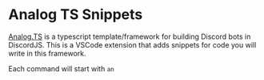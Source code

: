 # Analog TS Snippets

[Analog.TS](https://github.com/ana-log/analog-ts) is a typescript template/framework for building Discord bots in DiscordJS. This is a VSCode extension that adds snippets for code you will write in this framework.

Each command will start with `an`